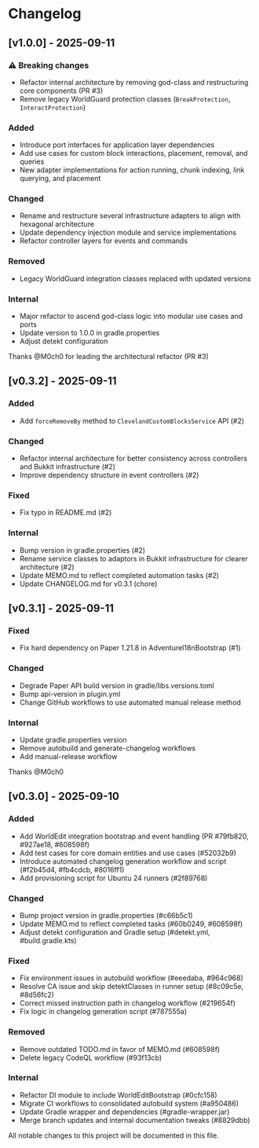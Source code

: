 # Changelog

## [v1.0.0] - 2025-09-11
### ⚠️ Breaking changes
- Refactor internal architecture by removing god-class and restructuring core components (PR #3)
- Remove legacy WorldGuard protection classes (`BreakProtection`, `InteractProtection`)

### Added
- Introduce port interfaces for application layer dependencies
- Add use cases for custom block interactions, placement, removal, and queries
- New adapter implementations for action running, chunk indexing, link querying, and placement

### Changed
- Rename and restructure several infrastructure adapters to align with hexagonal architecture
- Update dependency injection module and service implementations
- Refactor controller layers for events and commands

### Removed
- Legacy WorldGuard integration classes replaced with updated versions

### Internal
- Major refactor to ascend god-class logic into modular use cases and ports
- Update version to 1.0.0 in gradle.properties
- Adjust detekt configuration

Thanks @M0ch0 for leading the architectural refactor (PR #3)

## [v0.3.2] - 2025-09-11
### Added
- Add `forceRemoveBy` method to `ClevelandCustomBlocksService` API (#2)

### Changed
- Refactor internal architecture for better consistency across controllers and Bukkit infrastructure (#2)
- Improve dependency structure in event controllers (#2)

### Fixed
- Fix typo in README.md (#2)

### Internal
- Bump version in gradle.properties (#2)
- Rename service classes to adaptors in Bukkit infrastructure for clearer architecture (#2)
- Update MEMO.md to reflect completed automation tasks (#2)
- Update CHANGELOG.md for v0.3.1 (chore)

## [v0.3.1] - 2025-09-11

### Fixed
- Fix hard dependency on Paper 1.21.8 in AdventureI18nBootstrap (#1)

### Changed
- Degrade Paper API build version in gradle/libs.versions.toml
- Bump api-version in plugin.yml
- Change GitHub workflows to use automated manual release method

### Internal
- Update gradle.properties version
- Remove autobuild and generate-changelog workflows
- Add manual-release workflow

Thanks @M0ch0

## [v0.3.0] - 2025-09-10
### Added
- Add WorldEdit integration bootstrap and event handling (PR #79fb820, #927ae18, #608598f)
- Add test cases for core domain entities and use cases (#52032b9)
- Introduce automated changelog generation workflow and script (#f2b45d4, #fb4cdcb, #8016ff1)
- Add provisioning script for Ubuntu 24 runners (#2f89768)

### Changed
- Bump project version in gradle.properties (#c66b5c1)
- Update MEMO.md to reflect completed tasks (#60b0249, #608598f)
- Adjust detekt configuration and Gradle setup (#detekt.yml, #build.gradle.kts)

### Fixed
- Fix environment issues in autobuild workflow (#eeedaba, #964c968)
- Resolve CA issue and skip detektClasses in runner setup (#8c09c5e, #8d56fc2)
- Correct missed instruction path in changelog workflow (#219654f)
- Fix logic in changelog generation script (#787555a)

### Removed
- Remove outdated TODO.md in favor of MEMO.md (#608598f)
- Delete legacy CodeQL workflow (#93f13cb)

### Internal
- Refactor DI module to include WorldEditBootstrap (#0cfc158)
- Migrate CI workflows to consolidated autobuild system (#a950486)
- Update Gradle wrapper and dependencies (#gradle-wrapper.jar)
- Merge branch updates and internal documentation tweaks (#8829dbb)

All notable changes to this project will be documented in this file.
